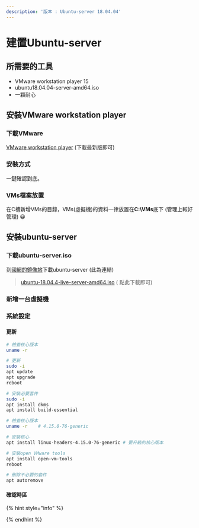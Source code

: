 ```yaml
---
description: '版本 : Ubuntu-server 18.04.04'
---
```


# 建置Ubuntu-server

## 所需要的工具

* VMware workstation player 15
* ubuntu18.04.04-server-amd64.iso
* 一顆耐心

## 安裝VMware workstation player

### 下載VMware

[VMware workstation player](https://www.vmware.com/tw/products/workstation-player/workstation-player-evaluation.html)  \(下載最新版即可\)

### 安裝方式

一鍵確認到底。

### VMs檔案放置

在C槽新增VMs的目錄，VMs\(虛擬機\)的資料一律放置在**C:\VMs**底下 \(管理上較好管理\) 😀 

## 安裝ubuntu-server

### 下載ubuntu-server.iso

到[國網的鏡像站](https://free.nchc.org.tw/ubuntu-cd/bionic/)下載ubuntu-server   \(此為連結\)

> [ubuntu-18.04.4-live-server-amd64.iso](https://free.nchc.org.tw/ubuntu-cd/bionic/ubuntu-18.04.4-live-server-amd64.iso)  \( 點此下載即可\)

### 新增一台虛擬機

### 系統設定

#### 更新

```bash
# 檢查核心版本
uname -r

# 更新
sudo -i
apt update
apt upgrade
reboot

# 安裝必要套件
sudo -i
apt install dkms
apt install build-essential

# 檢查核心版本
uname -r    # 4.15.0-76-generic

# 安裝核心
apt install linux-headers-4.15.0-76-generic # 要升級的核心版本

# 安裝open VMware tools
apt install open-vm-tools
reboot

# 刪除不必要的套件
apt autoremove
```

#### 確認時區



{% hint style="info" %}

{% endhint %}

### 



